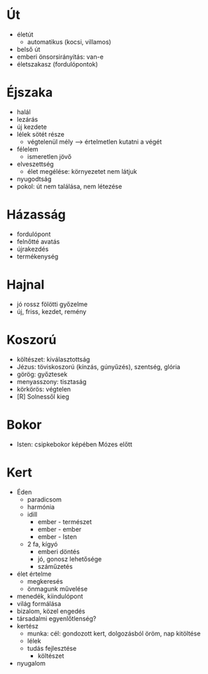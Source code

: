 # Út
- életút
	- automatikus (kocsi, villamos)
- belső út
- emberi önsorsirányítás: van-e
- életszakasz (fordulópontok)

# Éjszaka
- halál
- lezárás
- új kezdete
- lélek sötét része
	- végtelenül mély --> értelmetlen kutatni a végét
- félelem
	- ismeretlen jövő
- elveszettség
	- élet megélése: környezetet nem látjuk
- nyugodtság
- pokol: út nem találása, nem létezése

# Házasság
- fordulópont
- felnőtté avatás
- újrakezdés
- termékenység

# Hajnal
- jó rossz fölötti győzelme
- új, friss, kezdet, remény

# Koszorú
- költészet: kiválasztottság
- Jézus: töviskoszorú (kínzás, gúnyűzés), szentség, glória
- görög: győztesek
- menyasszony: tisztaság
- körkörös: végtelen
- [R] Solnessől kieg

# Bokor
- Isten: csipkebokor képében Mózes előtt

# Kert
- Éden
	- paradicsom
	- harmónia
	- idill
		- ember - természet
		- ember - ember
		- ember - Isten
	- 2 fa, kígyó
		- emberi döntés
		- jó, gonosz lehetősége
		- száműzetés
- élet értelme
	- megkeresés
	- önmagunk művelése
- menedék, kiindulópont
- világ formálása
- bizalom, közel engedés
- társadalmi egyenlőtlenség?
- kertész
	- munka: cél: gondozott kert, dolgozásból öröm, nap kitöltése
	- lélek
	- tudás fejlesztése
		- költészet
- nyugalom
